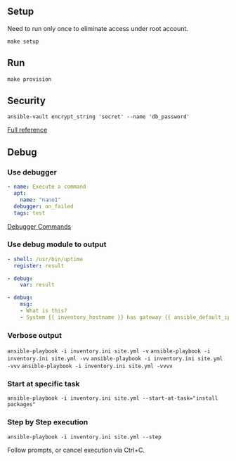 ## Setup

Need to run only once to eliminate access under root account.

`make setup`
## Run

`make provision`

## Security

`ansible-vault encrypt_string 'secret' --name 'db_password'`

[Full reference](https://docs.ansible.com/ansible/latest/user_guide/vault.html)
## Debug

### Use debugger

```yaml
- name: Execute a command
  apt:
    name: "nano1"
  debugger: on_failed
  tags: test
```

[Debugger Commands](https://docs.ansible.com/ansible/latest/user_guide/playbooks_debugger.html#available-debug-commands)

### Use debug module to output

```yaml
- shell: /usr/bin/uptime
  register: result

- debug:
    var: result

- debug:
    msg:
    - What is this?
    - System {{ inventory_hostname }} has gateway {{ ansible_default_ipv4.gateway }}
```

### Verbose output

`ansible-playbook -i inventory.ini site.yml -v`
`ansible-playbook -i inventory.ini site.yml -vv`
`ansible-playbook -i inventory.ini site.yml -vvv`
`ansible-playbook -i inventory.ini site.yml -vvvv`

### Start at specific task

`ansible-playbook -i inventory.ini site.yml --start-at-task="install packages"`

### Step by Step execution

`ansible-playbook -i inventory.ini site.yml --step`

Follow prompts, or cancel execution via Ctrl+C.
